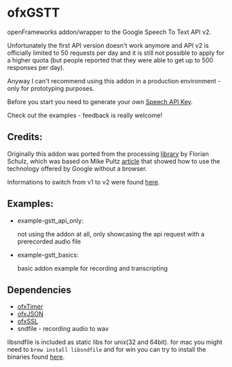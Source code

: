 ofxGSTT
================
openFrameworks addon/wrapper to the Google Speech To Text API v2. 

Unfortunately the first API version doesn't work anymore and API v2 is officially limited to 50 requests per day and it is still not possible to apply for a higher quota (but people reported that they were able to get up to 500 responses per day). 

Anyway I can't recommend using this addon in a production environment - only for prototyping purposes.

Before you start you need to generate your own [Speech API Key](http://www.chromium.org/developers/how-tos/api-keys).

Check out the examples - feedback is really welcome!

Credits:
----------------
Originally this addon was ported from the processing [library](http://stt.getflourish.com/) by Florian Schulz, which was based on Mike Pultz [article](http://mikepultz.com/2011/03/accessing-google-speech-api-chrome-11/) that showed how to use the technology offered by Google without a browser.

Informations to switch from v1 to v2 were found [here](https://github.com/gillesdemey/google-speech-v2).

Examples:
----------------

* example-gstt_api_only: 
	
	not using the addon at all, only showcasing the api request with a prerecorded audio file

* example-gstt_basics:

	basic addon example for recording and transcripting

Dependencies
----------------
* [ofxTimer](https://github.com/fx-lange/ofxTimer)
* [ofxJSON](https://github.com/jefftimesten/ofxJSON) 
* [ofxSSL](https://github.com/fx-lange/ofxSSL)
* sndfile - recording audio to wav

libsndfile is included as static libs for unix(32 and 64bit). for mac you might need to `brew install libsndfile` and for win you can try to install the binaries found [here](http://www.mega-nerd.com/libsndfile/#Download).
